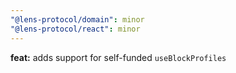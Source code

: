 ```yaml
---
"@lens-protocol/domain": minor
"@lens-protocol/react": minor
---
```


**feat:** adds support for self-funded `useBlockProfiles`
